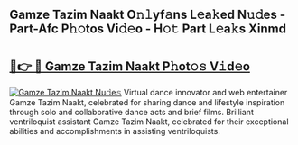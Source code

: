 ## Gamze Tazim Naakt O𝚗𝚕yf𝚊ns L𝚎a𝚔ed N𝚞𝚍es - Part-Afc P𝚑𝚘tos Vi𝚍𝚎o - H𝚘𝚝 Part L𝚎a𝚔s Xinmd

# <h2><a href="http://kf1cd8.oniu.top/?m=Gamze+Tazim+Naakt">🔗👉 🔴 Gamze Tazim Naakt P𝚑ot𝚘𝚜 V𝚒d𝚎o</a></h2>

[![Gamze Tazim Naakt Nu𝚍e𝚜](https://i.imgur.com/0qMVB7G.gif)](http://kf1cd8.oniu.top/?m=Gamze+Tazim+Naakt)
Virtual dance innovator and web entertainer Gamze Tazim Naakt, celebrated for sharing dance and lifestyle inspiration through solo and collaborative dance acts and brief films. Brilliant ventriloquist assistant Gamze Tazim Naakt, celebrated for their exceptional abilities and accomplishments in assisting ventriloquists.  

